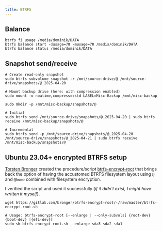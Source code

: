 ```yaml
---
title: BTRFS
---
```


## Balance

```shell
btrfs fi usage /media/dominik/DATA
btrfs balance start -dusage=70 -musage=70 /media/dominik/DATA
btrfs balance status /media/dominik/DATA
```

## Snapshot send/receive

```shell
# Create read-only snapshot
sudo btrfs subvolume snapshot -r /mnt/source-drive/@ /mnt/source-drive/snapshots/@_2025-04-20

# Mount backup drive (here: with compression enabled)
sudo mount -o noatime,compress=zstd LABEL=Misc-Backup /mnt/misc-backup

sudo mkdir -p /mnt/misc-backup/snapshots/@

# Initial
sudo btrfs send /mnt/source-drive/snapshots/@_2025-04-20 | sudo btrfs receive /mnt/misc-backup/snapshots/@

# Incremental
sudo btrfs send -p /mnt/source-drive/snapshots/@_2025-04-20 /mnt/source-drive/snapshots/@_2025-04-21 | sudo btrfs receive /mnt/misc-backup/snapshots/@
```

## Ubuntu 23.04+ encrypted BTRFS setup

[Torsten Bronger](https://gitlab.com/bronger) created the procedure/script [btrfs-encrypt-root](https://gitlab.com/bronger/btrfs-encrypt-root) that brings back the option of having the accustomed BTRFS filesystem layout using `@` and `@home` combined with filesystem encryption.

I verified the script and used it successfully (*if it didn't exist, I might have written it myself*).

```shell
wget https://gitlab.com/bronger/btrfs-encrypt-root/-/raw/master/btrfs-encrypt-root.sh

# Usage: btrfs-encrypt-root [--enlarge | --only-subvols] {root-dev} {boot-dev} [{efi-dev}]
sudo sh btrfs-encrypt-root.sh --enlarge sda3 sda2 sda1
```

